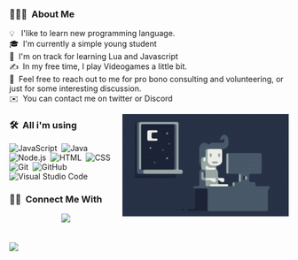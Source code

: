 

<!-- ## 👋 &nbsp;Hey there! I'm Pyroniix -->

### 👨🏻‍💻 &nbsp;About Me

💡 &nbsp; I'like to learn new programming language.\
🎓 &nbsp;I'm currently a simple young student\
🌱 &nbsp;I'm on track for learning Lua and Javascript\
✍️ &nbsp;In my free time, I play Videogames a little bit.\
💬 &nbsp;Feel free to reach out to me for pro bono consulting and volunteering, or just for some interesting discussion.\
✉️ &nbsp;You can contact me on twitter or Discord


<img alt="Night Coding" src="https://raw.githubusercontent.com/AVS1508/AVS1508/master/assets/Night-Coding.gif" align="right"/>

### 🛠 &nbsp;All i'm using

![JavaScript](https://img.shields.io/badge/-JavaScript-05122A?style=flat&logo=javascript)&nbsp;
![Java](https://img.shields.io/badge/-Java-05122A?style=flat&logo=Java&logoColor=FFA518)&nbsp;
![Node.js](https://img.shields.io/badge/-Node.js-05122A?style=flat&logo=node.js)&nbsp;
![HTML](https://img.shields.io/badge/-HTML-05122A?style=flat&logo=HTML5)&nbsp;
![CSS](https://img.shields.io/badge/-CSS-05122A?style=flat&logo=CSS3&logoColor=1572B6)&nbsp;
![Git](https://img.shields.io/badge/-Git-05122A?style=flat&logo=git)&nbsp;
![GitHub](https://img.shields.io/badge/-GitHub-05122A?style=flat&logo=github)&nbsp;
![Visual Studio Code](https://img.shields.io/badge/-Visual%20Studio%20Code-05122A?style=flat&logo=visual-studio-code&logoColor=007ACC)&nbsp;

### 🤝🏻 &nbsp;Connect Me With

<p align="center">
<a href="https://www.discordapp.com/users/303061944339005440"><img src="https://img.shields.io/badge/Discord-7289DA?style=for-the-badge&logo=discord&logoColor=white"/></a>

<a href="https://twitter.com/HugoCH_dev"><img src="https://img.shields.io/badge/Twitter-1DA1F2?style=for-the-badge&logo=twitter&logoColor=white"/></a>
-----
